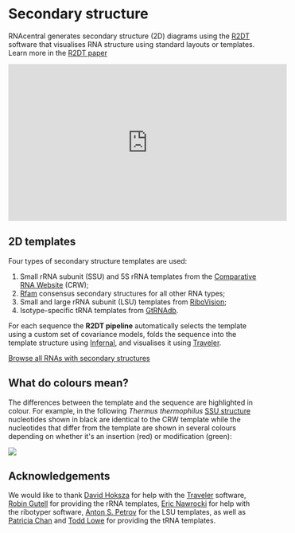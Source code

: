 
# Secondary structure

RNAcentral generates secondary structure (2D) diagrams using
the [R2DT](https://github.com/RNAcentral/R2DT) software that
visualises RNA structure using standard layouts or templates.
Learn more in the [R2DT paper](https://www.nature.com/articles/s41467-021-23555-5)

<iframe width="560" height="315" src="https://www.youtube.com/embed/La7HA8i_h5I" frameborder="0" allow="accelerometer; autoplay; encrypted-media; gyroscope; picture-in-picture" allowfullscreen></iframe>

## 2D templates

Four types of secondary structure templates are used:

1. Small rRNA subunit (SSU) and 5S rRNA templates from the [Comparative RNA Website](http://www.rna.ccbb.utexas.edu) (CRW);
2. [Rfam](http://rfam.org) consensus secondary structures for all other RNA types;
3. Small and large rRNA subunit (LSU) templates from [RiboVision](http://apollo.chemistry.gatech.edu/RiboVision/);
4. Isotype-specific tRNA templates from [GtRNAdb](http://gtrnadb.ucsc.edu).

For each sequence the **R2DT pipeline** automatically selects the template using a custom set of covariance models,
folds the sequence into the template structure using [Infernal](http://eddylab.org/infernal),
and visualises it using [Traveler](https://github.com/davidhoksza/traveler).

<a href='/search?q=has_secondary_structure:"True"' class="btn btn-primary">Browse all RNAs with secondary structures</a>

## What do colours mean?

The differences between the template and the sequence are highlighted in colour.
For example, in the following *Thermus thermophilus*
[SSU structure](/rna/URS000080E226/274)
nucleotides shown in black are identical to the CRW template
while the nucleotides that differ from the template are shown in several colours
depending on whether it's an insertion (red) or modification (green):

<a class="thumbnail" href="/rna/URS000080E226/274">
  <img src="/static/img/2d-example.png">
</a>

## Acknowledgements

We would like to thank [David Hoksza](https://github.com/davidhoksza)
for help with the [Traveler](https://github.com/davidhoksza/traveler) software, [Robin Gutell](http://www.rna.ccbb.utexas.edu) for providing the rRNA templates, [Eric Nawrocki](https://github.com/nawrockie) for help with the ribotyper software, [Anton S. Petrov](http://cool.gatech.edu/people/petrov-anton) for the LSU templates, as well as [Patricia Chan](https://www.soe.ucsc.edu/people/pchan) and [Todd Lowe](https://www.soe.ucsc.edu/people/lowe) for providing the tRNA templates.
